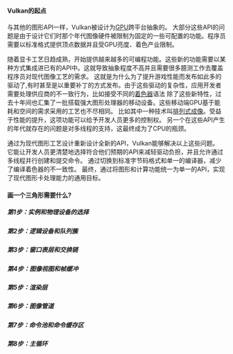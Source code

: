 #### Vulkan的起点
   与其他的图形API一样，Vulkan被设计为[GPU](https://en.wikipedia.org/wiki/Graphics_processing_unit)跨平台抽象的。
大部分这些API的问题是由于设计它们时那个年代图像硬件被限制为固定的一些可配置的功能。程序员需要以标准格式提供顶点数据并且受GPU亮度、着色产业限制。

   随着显卡工艺日趋成熟，开始提供越来越多的可编程功能。这些新的功能需要以某种方式集成进已有的API中。这就导致抽象程度不高并且需要很多臆测工作去覆盖程序员对现代图像工艺的需求。
这就是为什么为了提升游戏性能而发布如此多的驱动了,有时甚至是以重要补丁的方式发布。由于这些驱动的复杂性，应用开发者需要处理供应商的不一致行为，比如接受不同的[着色器](https://en.wikipedia.org/wiki/Shader)语法
除了这些新特性，过去十年间也汇集了一批搭载强大图形处理器的移动设备。这些移动端GPU基于能耗和空间的需求采用的工艺也不尽相同。
比如其中一种技术叫[排列式成像](https://en.wikipedia.org/wiki/Tiled_rendering)。受益于性能的提升，这项功能可以给予开发人员更多的控制权。
另一个在这些API产生的年代就存在的问题是对多线程的支持，这最终成为了CPU的瓶颈。

   通过为现代图形工艺设计重新设计全新的API，Vulkan能够解决以上这些问题。
它能让开发人员更清楚地选择符合他们预期的API来减轻驱动负担，并且允许通过多线程并行创建和提交命令。
通过切换到标准字节码格式和单一的编译器，减少了编译着色器的不一致性。
最终，通过将图形和计算功能统一为单一的API，实现了现代图形卡处理能力的通用目标。
#### 画一个三角形需要什么?

##### 第1步：实例和物理设备的选择
##### 第2步：逻辑设备和队列簇
##### 第3步：窗口表层和交换链
##### 第4步：图像视图和帧缓冲
##### 第5步：渲染层
##### 第6步：图像管道
##### 第7步：命令池和命令缓存区
##### 第8步：主循环